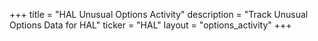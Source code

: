 +++
title = "HAL Unusual Options Activity"
description = "Track Unusual Options Data for HAL"
ticker = "HAL"
layout = "options_activity"
+++

